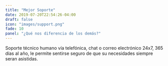 ```yaml
---
title: "Mejor Soporte"
date: 2019-07-20T22:54:26-04:00
draft: false
icon: "images/support.png"
fade: 10
panel: "¿Qué nos diferencia de los demás?"
---
```

Soporte técnico humano vía telefónica, chat o correo electrónico 24x7, 365 días al año, le permite sentirse seguro de que su necesidades siempre seran asistidas.